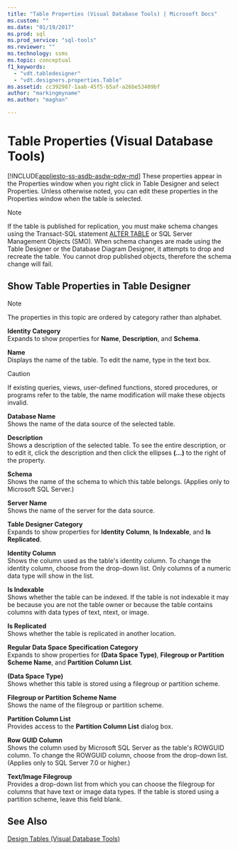 ```yaml
---
title: "Table Properties (Visual Database Tools) | Microsoft Docs"
ms.custom: ""
ms.date: "01/19/2017"
ms.prod: sql
ms.prod_service: "sql-tools"
ms.reviewer: ""
ms.technology: ssms
ms.topic: conceptual
f1_keywords: 
  - "vdt.tabledesigner"
  - "vdt.designers.properties.Table"
ms.assetid: cc392987-1aab-45f5-b5af-a26be53409bf
author: "markingmyname"
ms.author: "maghan"

---
```

# Table Properties (Visual Database Tools)
[!INCLUDE[appliesto-ss-asdb-asdw-pdw-md](../../includes/appliesto-ss-asdb-asdw-pdw-md.md)]
These properties appear in the Properties window when you right click in Table Designer and select Properties. Unless otherwise noted, you can edit these properties in the Properties window when the table is selected.  
  
> [!NOTE]  
> If the table is published for replication, you must make schema changes using the Transact-SQL statement [ALTER TABLE](../../t-sql/statements/alter-table-transact-sql.md) or SQL Server Management Objects (SMO). When schema changes are made using the Table Designer or the Database Diagram Designer, it attempts to drop and recreate the table. You cannot drop published objects, therefore the schema change will fail.  
  
## Show Table Properties in Table Designer  
  
> [!NOTE]  
> The properties in this topic are ordered by category rather than alphabet.  
  
**Identity Category**  
Expands to show properties for **Name**, **Description**, and **Schema**.  
  
**Name**  
Displays the name of the table. To edit the name, type in the text box.  
  
> [!CAUTION]  
> If existing queries, views, user-defined functions, stored procedures, or programs refer to the table, the name modification will make these objects invalid.  
  
**Database Name**  
Shows the name of the data source of the selected table.  
  
**Description**  
Shows a description of the selected table. To see the entire description, or to edit it, click the description and then click the ellipses **(...)** to the right of the property.  
  
**Schema**  
Shows the name of the schema to which this table belongs. (Applies only to Microsoft SQL Server.)  
  
**Server Name**  
Shows the name of the server for the data source.  
  
**Table Designer Category**  
Expands to show properties for **Identity Column**, **Is Indexable**, and **Is Replicated**.  
  
**Identity Column**  
Shows the column used as the table's identity column. To change the identity column, choose from the drop-down list. Only columns of a numeric data type will show in the list.  
  
**Is Indexable**  
Shows whether the table can be indexed. If the table is not indexable it may be because you are not the table owner or because the table contains columns with data types of text, ntext, or image.  
  
**Is Replicated**  
Shows whether the table is replicated in another location.  
  
**Regular Data Space Specification Category**  
Expands to show properties for **(Data Space Type)**, **Filegroup or Partition Scheme Name**, and **Partition Column List**.  
  
**(Data Space Type)**  
Shows whether this table is stored using a filegroup or partition scheme.  
  
**Filegroup or Partition Scheme Name**  
Shows the name of the filegroup or partition scheme.  
  
**Partition Column List**  
Provides access to the **Partition Column List** dialog box.  
  
**Row GUID Column**  
Shows the column used by Microsoft SQL Server as the table's ROWGUID column. To change the ROWGUID column, choose from the drop-down list. (Applies only to SQL Server 7.0 or higher.)  
  
**Text/Image Filegroup**  
Provides a drop-down list from which you can choose the filegroup for columns that have text or image data types. If the table is stored using a partition scheme, leave this field blank.  
  
## See Also  
[Design Tables (Visual Database Tools)](../../ssms/visual-db-tools/design-tables-visual-database-tools.md)  
  
